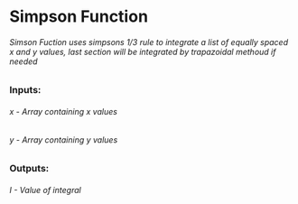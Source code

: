# Simpson Function
###### Simson Fuction uses simpsons 1/3 rule to integrate a list of equally spaced x and y values, last section will be integrated by trapazoidal methoud if needed
### Inputs:
###### x - Array containing x values
###### y - Array containing y values
### Outputs:
###### I - Value of integral
